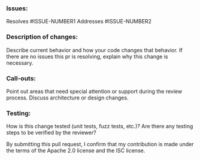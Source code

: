 ### Issues:
Resolves #ISSUE-NUMBER1
Addresses #ISSUE-NUMBER2

### Description of changes: 
Describe current behavior and how your code changes that behavior. If there are no issues this pr is resolving, explain why this change is necessary.

### Call-outs:
Point out areas that need special attention or support during the review process. Discuss architecture or design changes.

### Testing:
How is this change tested (unit tests, fuzz tests, etc.)? Are there any testing steps to be verified by the reviewer?

By submitting this pull request, I confirm that my contribution is made under the terms of the Apache 2.0 license and the ISC license.
